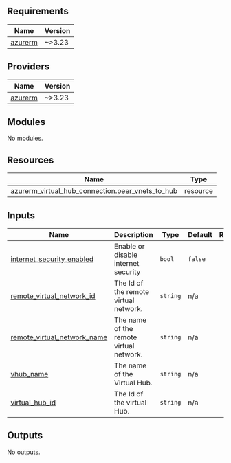 <!-- BEGIN_TF_DOCS -->
## Requirements

| Name | Version |
|------|---------|
| <a name="requirement_azurerm"></a> [azurerm](#requirement\_azurerm) | ~>3.23 |

## Providers

| Name | Version |
|------|---------|
| <a name="provider_azurerm"></a> [azurerm](#provider\_azurerm) | ~>3.23 |

## Modules

No modules.

## Resources

| Name | Type |
|------|------|
| [azurerm_virtual_hub_connection.peer_vnets_to_hub](https://registry.terraform.io/providers/hashicorp/azurerm/latest/docs/resources/virtual_hub_connection) | resource |

## Inputs

| Name | Description | Type | Default | Required |
|------|-------------|------|---------|:--------:|
| <a name="input_internet_security_enabled"></a> [internet\_security\_enabled](#input\_internet\_security\_enabled) | Enable or disable internet security | `bool` | `false` | no |
| <a name="input_remote_virtual_network_id"></a> [remote\_virtual\_network\_id](#input\_remote\_virtual\_network\_id) | The Id of the remote virtual network. | `string` | n/a | yes |
| <a name="input_remote_virtual_network_name"></a> [remote\_virtual\_network\_name](#input\_remote\_virtual\_network\_name) | The name of the remote virtual network. | `string` | n/a | yes |
| <a name="input_vhub_name"></a> [vhub\_name](#input\_vhub\_name) | The name of the Virtual Hub. | `string` | n/a | yes |
| <a name="input_virtual_hub_id"></a> [virtual\_hub\_id](#input\_virtual\_hub\_id) | The Id of the virtual Hub. | `string` | n/a | yes |

## Outputs

No outputs.
<!-- END_TF_DOCS -->